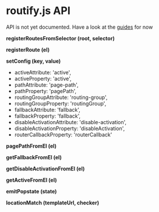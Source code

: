 # routify.js API

API is not yet documented. Have a look at the [guides](guides.html) for now

**registerRoutesFromSelector (root, selector)**

**registerRoute (el)**

**setConfig (key, value)**
  * activeAttribute: 'active',
  * activeProperty: 'active',
  * pathAttribute: 'page-path',
  * pathProperty: 'pagePath',
  * routingGroupAttribute: 'routing-group',
  * routingGroupProperty: 'routingGroup',
  * fallbackAttribute: 'fallback',
  * fallbackProperty: 'fallback',
  * disableActivationAttribute: 'disable-activation',
  * disableActivationProperty: 'disableActivation',
  * routerCallbackProperty: 'routerCallback'

**pagePathFromEl (el)**

**getFallbackFromEl (el)**  

**getDisableActivationFromEl (el)**  

**getActiveFromEl (el)**


**emitPopstate (state)**

**locationMatch (templateUrl, checker)**
